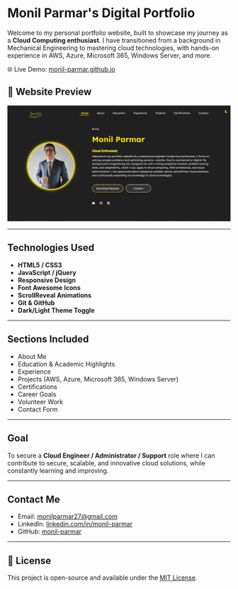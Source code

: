 # Monil Parmar's Digital Portfolio

Welcome to my personal portfolio website, built to showcase my journey as a **Cloud Computing enthusiast**. I have transitioned from a background in Mechanical Engineering to mastering cloud technologies, with hands-on experience in AWS, Azure, Microsoft 365, Windows Server, and more.

🌐 Live Demo: [monil-parmar.github.io](https://monil-parmar.github.io)


## 🚀 Website Preview
<p align="center"> 
  <kbd>
    <a href="https://monil-parmar.github.io" target="_blank"><img src="files/portfolio_preview (1).gif">
  </a>
  </kbd>
</p>

---

## Technologies Used

- **HTML5 / CSS3**
- **JavaScript / jQuery**
- **Responsive Design**
- **Font Awesome Icons**
- **ScrollReveal Animations**
- **Git & GitHub**
- **Dark/Light Theme Toggle**

---

## Sections Included

- About Me  
- Education & Academic Highlights  
- Experience  
- Projects (AWS, Azure, Microsoft 365, Windows Server)  
- Certifications  
- Career Goals  
- Volunteer Work  
- Contact Form

---

## Goal

To secure a **Cloud Engineer / Administrator / Support** role where I can contribute to secure, scalable, and innovative cloud solutions, while constantly learning and improving.

---

## Contact Me

- Email: [monilparmar27@gmail.com](mailto:monilparmar27@gmail.com)
- LinkedIn: [linkedin.com/in/monil-parmar](https://www.linkedin.com/in/monil-parmar-92a4a2210/)
- GitHub: [monil-parmar](https://github.com/monil-parmar)

---

## 📄 License

This project is open-source and available under the [MIT License](LICENSE).
